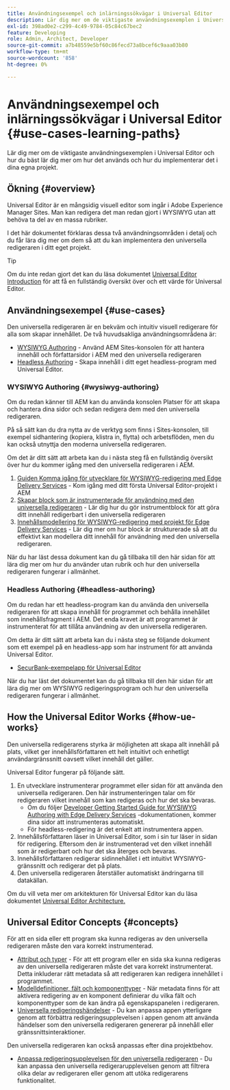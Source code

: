 ```yaml
---
title: Användningsexempel och inlärningssökvägar i Universal Editor
description: Lär dig mer om de viktigaste användningsexemplen i Universal Editor och hur du bäst lär dig mer om hur det används och hur du implementerar det i dina egna projekt.
exl-id: 398ad0e2-c299-4c49-9784-05c84c67bec2
feature: Developing
role: Admin, Architect, Developer
source-git-commit: a7b48559e5bf60c86fecd73a8bcef6c9aaa03b80
workflow-type: tm+mt
source-wordcount: '858'
ht-degree: 0%

---
```


# Användningsexempel och inlärningssökvägar i Universal Editor {#use-cases-learning-paths}

Lär dig mer om de viktigaste användningsexemplen i Universal Editor och hur du bäst lär dig mer om hur det används och hur du implementerar det i dina egna projekt.

## Ökning {#overview}

Universal Editor är en mångsidig visuell editor som ingår i Adobe Experience Manager Sites. Man kan redigera det man redan gjort i WYSIWYG utan att behöva ta del av en massa rubriker.

I det här dokumentet förklaras dessa två användningsområden i detalj och du får lära dig mer om dem så att du kan implementera den universella redigeraren i ditt eget projekt.

>[!TIP]
>
>Om du inte redan gjort det kan du läsa dokumentet [Universal Editor Introduction](/help/implementing/universal-editor/introduction.md) för att få en fullständig översikt över och ett värde för Universal Editor.

## Användningsexempel {#use-cases}

Den universella redigeraren är en bekväm och intuitiv visuell redigerare för alla som skapar innehållet. De två huvudsakliga användningsområdena är:

* [WYSIWYG Authoring](#wysiwyg-authoring) - Använd AEM Sites-konsolen för att hantera innehåll och författarsidor i AEM med den universella redigeraren
* [Headless Authoring](#headless-authoring) - Skapa innehåll i ditt eget headless-program med Universal Editor.

### WYSIWYG Authoring {#wysiwyg-authoring}

Om du redan känner till AEM kan du använda konsolen Platser för att skapa och hantera dina sidor och sedan redigera dem med den universella redigeraren.

På så sätt kan du dra nytta av de verktyg som finns i Sites-konsolen, till exempel sidhantering (kopiera, klistra in, flytta) och arbetsflöden, men du kan också utnyttja den moderna universella redigeraren.

Om det är ditt sätt att arbeta kan du i nästa steg få en fullständig översikt över hur du kommer igång med den universella redigeraren i AEM.

1. [Guiden Komma igång för utvecklare för WYSIWYG-redigering med Edge Delivery Services](/help/edge/wysiwyg-authoring/edge-dev-getting-started.md) - Kom igång med ditt första Universal Editor-projekt i AEM
1. [Skapar block som är instrumenterade för användning med den universella redigeraren](/help/edge/wysiwyg-authoring/create-block.md) - Lär dig hur du gör instrumentblock för att göra ditt innehåll redigerbart i den universella redigeraren
1. [Innehållsmodellering för WYSIWYG-redigering med projekt för Edge Delivery Services](/help/edge/wysiwyg-authoring/content-modeling.md) - Lär dig mer om hur block är strukturerade så att du effektivt kan modellera ditt innehåll för användning med den universella redigeraren.

När du har läst dessa dokument kan du gå tillbaka till den här sidan för att lära dig mer om hur du använder utan rubrik och hur den universella redigeraren fungerar i allmänhet.

### Headless Authoring {#headless-authoring}

Om du redan har ett headless-program kan du använda den universella redigeraren för att skapa innehåll för programmet och behålla innehållet som innehållsfragment i AEM. Det enda kravet är att programmet är instrumenterat för att tillåta användning av den universella redigeraren.

Om detta är ditt sätt att arbeta kan du i nästa steg se följande dokument som ett exempel på en headless-app som har instrument för att använda Universal Editor.

* [SecurBank-exempelapp för Universal Editor](/help/implementing/universal-editor/securbank.md)

När du har läst det dokumentet kan du gå tillbaka till den här sidan för att lära dig mer om WYSIWYG redigeringsprogram och hur den universella redigeraren fungerar i allmänhet.

## How the Universal Editor Works {#how-ue-works}

Den universella redigerarens styrka är möjligheten att skapa allt innehåll på plats, vilket ger innehållsförfattaren ett helt intuitivt och enhetligt användargränssnitt oavsett vilket innehåll det gäller.

Universal Editor fungerar på följande sätt.

1. En utvecklare instrumenterar programmet eller sidan för att använda den universella redigeraren. Den här instrumenteringen talar om för redigeraren vilket innehåll som kan redigeras och hur det ska bevaras.
   * Om du följer [Developer Getting Started Guide for WYSIWYG Authoring with Edge Delivery Services](/help/edge/wysiwyg-authoring/edge-dev-getting-started.md) -dokumentationen, kommer dina sidor att instrumenteras automatiskt.
   * För headless-redigering är det enkelt att instrumentera appen.
1. Innehållsförfattaren läser in Universal Editor, som i sin tur läser in sidan för redigering. Eftersom den är instrumenterad vet den vilket innehåll som är redigerbart och hur det ska återges och bevaras.
1. Innehållsförfattaren redigerar sidinnehållet i ett intuitivt WYSIWYG-gränssnitt och redigerar det på plats.
1. Den universella redigeraren återställer automatiskt ändringarna till datakällan.

Om du vill veta mer om arkitekturen för Universal Editor kan du läsa dokumentet [Universal Editor Architecture.](/help/implementing/universal-editor/architecture.md)

## Universal Editor Concepts {#concepts}

För att en sida eller ett program ska kunna redigeras av den universella redigeraren måste den vara korrekt instrumenterad.

* [Attribut och typer](/help/implementing/universal-editor/attributes-types.md) - För att ett program eller en sida ska kunna redigeras av den universella redigeraren måste det vara korrekt instrumenterat. Detta inkluderar rätt metadata så att redigeraren kan redigera innehållet i programmet.
* [Modelldefinitioner, fält och komponenttyper](/help/implementing/universal-editor/field-types.md) - När metadata finns för att aktivera redigering av en komponent definierar du vilka fält och komponenttyper som de kan ändra på egenskapspanelen i redigeraren.
* [Universella redigeringshändelser](/help/implementing/universal-editor/events.md) - Du kan anpassa appen ytterligare genom att förbättra redigeringsupplevelsen i appen genom att använda händelser som den universella redigeraren genererar på innehåll eller gränssnittsinteraktioner.

Den universella redigeraren kan också anpassas efter dina projektbehov.

* [Anpassa redigeringsupplevelsen för den universella redigeraren](/help/implementing/universal-editor/customizing.md) - Du kan anpassa den universella redigerarupplevelsen genom att filtrera olika delar av redigeraren eller genom att utöka redigerarens funktionalitet.
